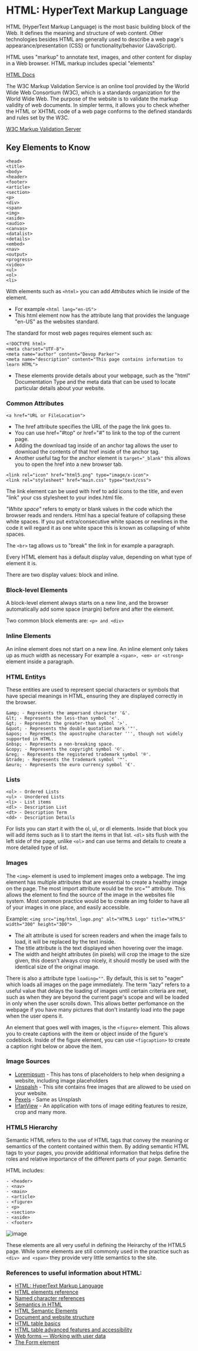 # HTML: HyperText Markup Language

HTML (HyperText Markup Language) is the most basic building block of the Web. It defines the meaning and structure of web content. Other technologies besides HTML are generally used to describe a web page's appearance/presentation (CSS) or functionality/behavior (JavaScript).

HTML uses "markup" to annotate text, images, and other content for display in a Web browser. HTML markup includes special "elements"

[HTML Docs](https://developer.mozilla.org/en-US/docs/Web/HTML)

The W3C Markup Validation Service is an online tool provided by the World Wide Web Consortium (W3C), which is a standards organization for the World Wide Web. The purpose of the website is to validate the markup validity of web documents. In simpler terms, it allows you to check whether the HTML or XHTML code of a web page conforms to the defined standards and rules set by the W3C.

[W3C Markup Validation Server](https://validator.w3.org/)

## Key Elements to Know
```
<head>
<title>
<body>
<header>
<footer>
<article>
<section>
<p>
<div>
<span>
<img>
<aside>
<audio>
<canvas>
<datalist>
<details>
<embed>
<nav>
<output>
<progress>
<video>
<ul>
<ol>
<li> 
```

With elements such as `<html>` you can add _Attributes_ which lie inside of the element.
- For example `<html lang="en-US">`
- This html element now has the attribute lang that provides the language "en-US" as the websites standard.

The standard for most web pages requires element such as:
```
<!DOCTYPE html>
<meta charset="UTF-8">
<meta name="author" content="Devop Parker">
<meta name="description" content="This page contains information to learn HTML">
```
- These elements provide details about your webpage, such as the "html" Documentation Type and the meta data that can be used to locate particular details about your website.

### Common Attributes

```<a href="URL or FileLocation">```

- The href attribute specifies the URL of the page the link goes to.
- You can use href="#top" or href="#" to link to the top of the current page.
- Adding the download tag inside of an anchor tag allows the user to download the contents of that href inside of the anchor tag.
- Another useful tag for the anchor element is ```target="_blank"``` this allows you to open the href into a new browser tab.

```
<link rel="icon" href="html5.png" type="image/x-icon">
<link rel="stylesheet" href="main.css" type="text/css">
```
The link element can be used with href to add icons to the title, and even "link" your css stylesheet to your index.html file.

_"White space"_ refers to empty or blank values in the code which the browser reads and renders. Html has a special feature of collapsing these white spaces. If you put extra/consecutive white spaces or newlines in the code it will regard it as one white space this is known as collapsing of white spaces.

The ```<br>``` tag allows us to "break" the link in for example a paragraph.

Every HTML element has a default display value, depending on what type of element it is.

There are two display values: block and inline.

### Block-level Elements

A block-level element always starts on a new line, and the browser automatically add some space (margin) before and after the element.

Two common block elements are:
``` <p> and <div> ```

### Inline Elements

An inline element does not start on a new line. An inline element only takes up as much width as necessary
For example a ```<span>, <em> or <strong>``` element inside a paragraph.

### HTML Entitys

These entities are used to represent special characters or symbols that have special meanings in HTML, ensuring they are displayed correctly in the browser.

```
&amp; - Represents the ampersand character '&'.
&lt; - Represents the less-than symbol '<'.
&gt; - Represents the greater-than symbol '>'.
&quot; - Represents the double quotation mark '"'.
&apos; - Represents the apostrophe character ''', though not widely supported in HTML.
&nbsp; - Represents a non-breaking space.
&copy; - Represents the copyright symbol '©'.
&reg; - Represents the registered trademark symbol '®'.
&trade; - Represents the trademark symbol '™'.
&euro; - Represents the euro currency symbol '€'.
```

### Lists

```
<ol> - Ordered Lists
<ul> - Unordered Lists
<li> - List items
<dl> - Description List
<dt> - Description Term
<dd> - Description Details
```
For lists you can start it with the ol, ul, or dl elements. Inside that block you will add items such as li to start the items in that list. ```<dl>``` sits flush with the left side of the page, unlike ```<ol>``` and can use terms and details to create a more detailed type of list.

### Images

The ```<img>``` element is used to implement images onto a webpage. The img element has multiple attributes that are essential to create a healthy image on the page. The most import attribute would be the src="" attribute. This allows the element to find the source of the image in the websites file system. Most common practice would be to create an img folder to have all of your images in one place, and easily accessible.

Example:
```<img src="img/html_logo.png" alt="HTML5 Logo" title="HTML5" width="300" height="300">```

- The alt attribute is used for screen readers and when the image fails to load, it will be replaced by the text inside.
- The title attribute is the text displayed when hovering over the image.
- The width and height attributes (in pixels) will crop the image to the size given, this doesn't always crop nicely, it should mostly be used with the identical size of the original image.

There is also a attribute type ```loading=""```.
By default, this is set to "eager" which loads all images on the page immediately.
The term "lazy" refers to a useful value that delays the loading of images until certain criteria are met, such as when they are beyond the current page's scope and will be loaded in only when the user scrolls down. This allows better perfomance on the webpage if you have many pictures that don't instantly load into the page when the user opens it.

An element that goes well with images, is the ```<figure>``` element. This allows you to create captions with the item or object inside of the figure's codeblock. Inside of the figure element, you can use ```<figcaption>``` to create a caption right below or above the item.

### Image Sources
- [Loremipsum](https://loremipsum.io/) - This has tons of placeholders to help when designing a website, including image placeholders
- [Unspalsh](https://unsplash.com/) - This site contains free images that are allowed to be used on your website.
- [Pexels](https://www.pexels.com/) - Same as Unsplash
- [IrfanView](https://www.irfanview.com/) - An application with tons of image editing features to resize, crop and many more.

### HTML5 Hierarchy

Semantic HTML refers to the use of HTML tags that convey the meaning or semantics of the content contained within them.
By adding semantic HTML tags to your pages, you provide additional information that helps define the roles and relative importance of the different parts of your page. Semantic 

HTML includes:

```
- <header>
- <nav>
- <main>
- <article>
- <figure>
- <p>
- <section>
- <aside>
- <footer>
```

![image](img/Semantics.png)

These elements are all very useful in defining the Heirarchy of the HTML5 page.
While some elements are still commonly used in the practice such as ```<div> and <span>``` they provide very little semantics to the site.

### References to useful information about HTML:
- [HTML: HyperText Markup Language](https://developer.mozilla.org/en-US/docs/Web/HTML)
- [HTML elements reference](https://developer.mozilla.org/en-US/docs/Web/HTML/Element)
- [Named character references](https://html.spec.whatwg.org/multipage/named-characters.html#named-character-references)
- [Semantics in HTML](https://developer.mozilla.org/en-US/docs/Glossary/Semantics)
- [HTML Semantic Elements](https://www.w3schools.com/html/html5_semantic_elements.asp)
- [Document and website structure](https://developer.mozilla.org/en-US/docs/Learn/HTML/Introduction_to_HTML/Document_and_website_structure)
- [HTML table basics](https://developer.mozilla.org/en-US/docs/Learn/HTML/Tables/Basics)
- [HTML table advanced features and accessibility](https://developer.mozilla.org/en-US/docs/Learn/HTML/Tables/Advanced)
- [Web forms — Working with user data](https://developer.mozilla.org/en-US/docs/Learn/Forms)
- [The Form element](https://developer.mozilla.org/en-US/docs/Web/HTML/Element/form)